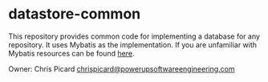# datastore-common

This repository provides common code for implementing a database for any repository.
It uses Mybatis as the implementation.
If you are unfamiliar with Mybatis resources can be found [here](https://mybatis.org/mybatis-3/).

Owner: Chris Picard chrispicard@powerupsoftwareengineering.com